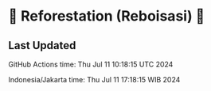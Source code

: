 
# 🌳 Reforestation (Reboisasi) 🌲

## Last Updated

GitHub Actions time: Thu Jul 11 10:18:15 UTC 2024

Indonesia/Jakarta time: Thu Jul 11 17:18:15 WIB 2024
